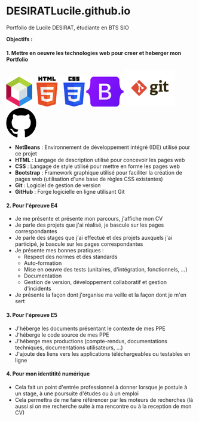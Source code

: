 # DESIRATLucile.github.io
Portfolio de Lucile DESIRAT, étudiante en BTS SIO

**Objectifs :**

#### 1. Mettre en oeuvre les technologies web pour creer et heberger mon Portfolio

<img src="logoNetbeans.png" alt="logoNetbeans" height="80"/><img src="logoHTML5.png" alt="logoHTML5" height="80"/> <img src="logoCSS3.png" alt="logoCSS3" height="80"/> <img src="logoBootstrap.png" alt="logoBootstrap" height="80"/> <img src="logoGit1.png" alt="logoGit1" height="100"/> <img src="logoGit2.png" alt="logoGit2" height="80"/>

- **NetBeans** : Environnement de développement intégré (IDE) utilisé pour ce projet
- **HTML** : Langage de description utilisé pour concevoir les pages web
- **CSS** : Langage de style utilisé pour mettre en forme les pages web
- **Bootstrap** : Framework graphique utilisé pour faciliter la création de pages web (utilisation d'une base de règles CSS existantes)
- **Git** : Logiciel de gestion de version
- **GitHub** : Forge logicielle en ligne utilisant Git 

#### 2. Pour l'épreuve E4
- Je me présente et présente mon parcours, j'affiche mon CV
- Je parle des projets que j'ai réalisé, je bascule sur les pages correspondantes
- Je parle des stages que j'ai effectué et des projets auxquels j'ai participé, je bascule sur les pages correspondantes
- Je présente mes bonnes pratiques :
  - Respect des normes et des standards
  - Auto-formation
  - Mise en oeuvre des tests (unitaires, d'intégration, fonctionnels, ...)
  - Documentation
  - Gestion de version, développement collaboratif et gestion d'incidents
- Je présente la façon dont j'organise ma veille et la façon dont je m'en sert

#### 3. Pour l'épreuve E5
- J'héberge les documents présentant le contexte de mes PPE
- J'héberge le code source de mes PPE
- J'héberge mes productions (compte-rendus, documentations techniques, documentations utilisateurs, ...)
- J'ajoute des liens vers les applications téléchargeables ou testables en ligne

#### 4. Pour mon identitité numérique
- Cela fait un point d'entrée professionnel à donner lorsque je postule à un stage, à une poursuite d'études ou à un emploi
- Cela permettra de me faire référencer par les moteurs de recherches (là aussi si on me recherche suite à ma rencontre ou à la reception de mon CV)

